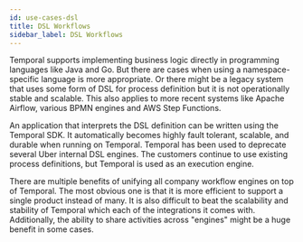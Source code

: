 ```yaml
---
id: use-cases-dsl
title: DSL Workflows
sidebar_label: DSL Workflows
---
```


Temporal supports implementing business logic directly in programming languages like Java and Go. But there are cases when
using a namespace-specific language is more appropriate. Or there might be a legacy system that uses some form of DSL for process definition but it is not operationally stable and scalable. This also applies to more recent systems like Apache Airflow, various BPMN engines and AWS Step Functions.

An application that interprets the DSL definition can be written using the Temporal SDK. It automatically becomes highly fault tolerant, scalable, and durable when running on Temporal. Temporal has been used to deprecate several Uber internal DSL engines. The customers continue to use existing process definitions, but Temporal is used as an execution engine.

There are multiple benefits of unifying all company workflow engines on top of Temporal. The most obvious one is that
it is more efficient to support a single product instead of many. It is also difficult to beat the scalability and stability of
Temporal which each of the integrations it comes with. Additionally, the ability to share activities across "engines"
might be a huge benefit in some cases.
